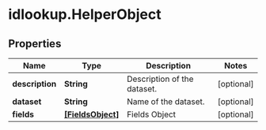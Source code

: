 # idlookup.HelperObject

## Properties

Name | Type | Description | Notes
------------ | ------------- | ------------- | -------------
**description** | **String** | Description of the dataset. | [optional] 
**dataset** | **String** | Name of the dataset. | [optional] 
**fields** | [**[FieldsObject]**](FieldsObject.md) | Fields Object | [optional] 


